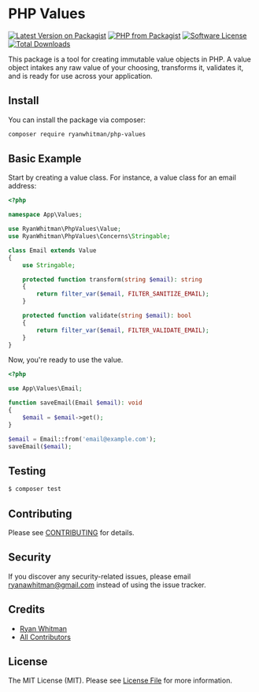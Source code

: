 # PHP Values

[![Latest Version on Packagist][ico-version]][link-packagist] [![PHP from Packagist][ico-php-versions]][link-packagist] [![Software License][ico-license]](LICENSE.md) [![Total Downloads][ico-downloads]][link-packagist]

This package is a tool for creating immutable value objects in PHP. A value object intakes any raw value of your choosing, transforms it, validates it, and is ready for use across your application.

## Install

You can install the package via composer:

```bash
composer require ryanwhitman/php-values
```

## Basic Example

Start by creating a value class. For instance, a value class for an email address:

```php
<?php

namespace App\Values;

use RyanWhitman\PhpValues\Value;
use RyanWhitman\PhpValues\Concerns\Stringable;

class Email extends Value
{
    use Stringable;

    protected function transform(string $email): string
    {
        return filter_var($email, FILTER_SANITIZE_EMAIL);
    }

    protected function validate(string $email): bool
    {
        return filter_var($email, FILTER_VALIDATE_EMAIL);
    }
}
```

Now, you're ready to use the value.
```php
<?php

use App\Values\Email;

function saveEmail(Email $email): void
{
    $email = $email->get();
}

$email = Email::from('email@example.com');
saveEmail($email);
```

## Testing

```bash
$ composer test
```

## Contributing

Please see [CONTRIBUTING](CONTRIBUTING.md) for details.

## Security

If you discover any security-related issues, please email [ryanawhitman@gmail.com](mailto:ryanawhitman@gmail.com) instead of using the issue tracker.

## Credits

- [Ryan Whitman][link-author]
- [All Contributors][link-contributors]

## License

The MIT License (MIT). Please see [License File](LICENSE.md) for more information.

[ico-version]: https://img.shields.io/packagist/v/ryanwhitman/php-values.svg?style=flat-square
[ico-php-versions]: https://img.shields.io/packagist/php-v/ryanwhitman/php-values?style=flat-square
[ico-license]: https://img.shields.io/badge/license-MIT-brightgreen.svg?style=flat-square
[ico-downloads]: https://img.shields.io/packagist/dt/ryanwhitman/php-values.svg?style=flat-square

[link-packagist]: https://packagist.org/packages/ryanwhitman/php-values
[link-author]: https://github.com/RyanWhitman
[link-contributors]: ../../contributors
